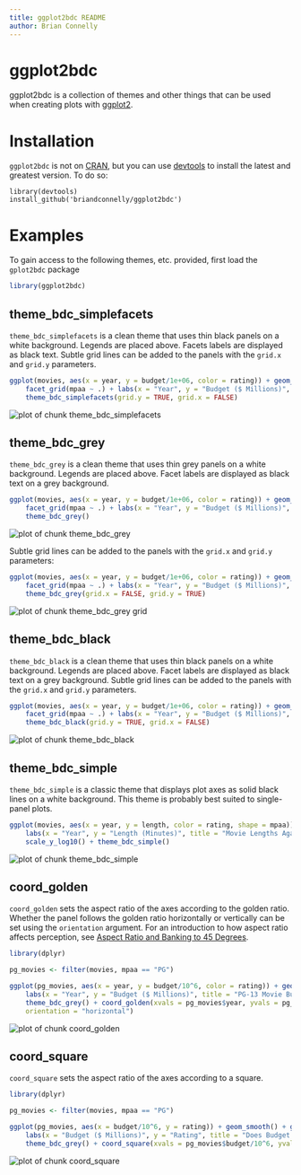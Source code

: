 ```yaml
---
title: ggplot2bdc README
author: Brian Connelly
---
```


# ggplot2bdc

ggplot2bdc is a collection of themes and other things that can be used when
creating plots with [ggplot2](http://ggplot2.org/).

# Installation

`ggplot2bdc` is not on [CRAN](http://cran.r-project.org/), but you can use
[devtools](http://cran.r-project.org/web/packages/devtools/index.html) to
install the latest and greatest version. To do so:

    library(devtools)
    install_github('briandconnelly/ggplot2bdc')


# Examples

To gain access to the following themes, etc. provided, first load the
`gplot2bdc` package


```r
library(ggplot2bdc)
```


## theme_bdc_simplefacets

`theme_bdc_simplefacets` is a clean theme that uses thin black panels on a white
background. Legends are placed above. Facets labels are displayed as black text.
Subtle grid lines can be added to the panels with the `grid.x` and `grid.y`
parameters.


```r
ggplot(movies, aes(x = year, y = budget/1e+06, color = rating)) + geom_point() + 
    facet_grid(mpaa ~ .) + labs(x = "Year", y = "Budget ($ Millions)", title = "Hollywood Budgets Against Time") + 
    theme_bdc_simplefacets(grid.y = TRUE, grid.x = FALSE)
```

![plot of chunk theme_bdc_simplefacets](figure/theme_bdc_simplefacets.png) 



## theme_bdc_grey

`theme_bdc_grey` is a clean theme that uses thin grey panels on a white
background. Legends are placed above. Facet labels are displayed as black text
on a grey background.


```r
ggplot(movies, aes(x = year, y = budget/1e+06, color = rating)) + geom_point() + 
    facet_grid(mpaa ~ .) + labs(x = "Year", y = "Budget ($ Millions)", title = "Hollywood Budgets Against Time") + 
    theme_bdc_grey()
```

![plot of chunk theme_bdc_grey](figure/theme_bdc_grey.png) 


Subtle grid lines can be added to the panels with the `grid.x` and `grid.y`
parameters:


```r
ggplot(movies, aes(x = year, y = budget/1e+06, color = rating)) + geom_point() + 
    facet_grid(mpaa ~ .) + labs(x = "Year", y = "Budget ($ Millions)", title = "Hollywood Budgets Against Time") + 
    theme_bdc_grey(grid.x = FALSE, grid.y = TRUE)
```

![plot of chunk theme_bdc_grey grid](figure/theme_bdc_grey_grid.png) 


## theme_bdc_black

`theme_bdc_black` is a clean theme that uses thin black panels on a white
background. Legends are placed above. Facet labels are displayed as black text
on a grey background. Subtle grid lines can be added to the panels with the
`grid.x` and `grid.y` parameters.


```r
ggplot(movies, aes(x = year, y = budget/1e+06, color = rating)) + geom_point() + 
    facet_grid(mpaa ~ .) + labs(x = "Year", y = "Budget ($ Millions)", title = "Hollywood Budgets Against Time") + 
    theme_bdc_black(grid.y = TRUE, grid.x = FALSE)
```

![plot of chunk theme_bdc_black](figure/theme_bdc_black.png) 



## theme_bdc_simple

`theme_bdc_simple` is a classic theme that displays plot axes as solid black
lines on a white background. This theme is probably best suited to single-panel
plots.


```r
ggplot(movies, aes(x = year, y = length, color = rating, shape = mpaa)) + geom_point() + 
    labs(x = "Year", y = "Length (Minutes)", title = "Movie Lengths Against Time") + 
    scale_y_log10() + theme_bdc_simple()
```

![plot of chunk theme_bdc_simple](figure/theme_bdc_simple.png) 


## coord_golden

`coord_golden` sets the aspect ratio of the axes according to the golden ratio.
Whether the panel follows the golden ratio horizontally or vertically can be set
using the `orientation` argument. For an introduction to how aspect ratio
affects perception, see
[Aspect Ratio and Banking to 45 Degrees](http://eagereyes.org/basics/banking-45-degrees).


```r
library(dplyr)

pg_movies <- filter(movies, mpaa == "PG")

ggplot(pg_movies, aes(x = year, y = budget/10^6, color = rating)) + geom_point() + 
    labs(x = "Year", y = "Budget ($ Millions)", title = "PG-13 Movie Budgets") + 
    theme_bdc_grey() + coord_golden(xvals = pg_movies$year, yvals = pg_movies$budget/10^6, 
    orientation = "horizontal")
```

![plot of chunk coord_golden](figure/coord_golden.png) 


## coord_square

`coord_square` sets the aspect ratio of the axes according to a square.


```r
library(dplyr)

pg_movies <- filter(movies, mpaa == "PG")

ggplot(pg_movies, aes(x = budget/10^6, y = rating)) + geom_smooth() + geom_point(shape = 1) + 
    labs(x = "Budget ($ Millions)", y = "Rating", title = "Does Budget Affect Movie Ratings?") + 
    theme_bdc_grey() + coord_square(xvals = pg_movies$budget/10^6, yvals = movies$rating)
```

![plot of chunk coord_square](figure/coord_square.png) 

